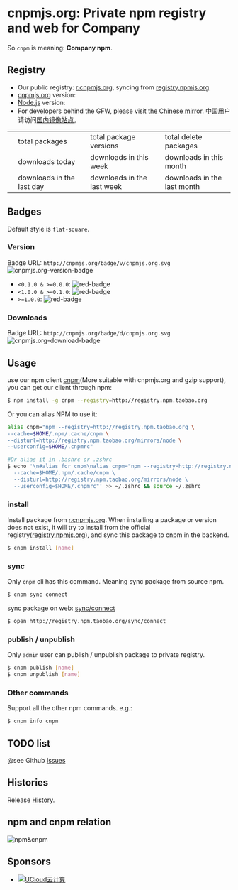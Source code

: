 # cnpmjs.org: Private npm registry and web for Company

So `cnpm` is meaning: **Company npm**.

## Registry

- Our public registry: [r.cnpmjs.org](//r.cnpmjs.org), syncing from [registry.npmjs.org](//registry.npmjs.org)
- [cnpmjs.org](/) version: <span id="app-version"></span>
- [Node.js](https://nodejs.org) version: <span id="node-version"></span>
- For developers behind the GFW, please visit [the Chinese mirror](https://npm.taobao.org). 中国用户请访问[国内镜像站点](https://npm.taobao.org/)。

<table class="downloads">
  <tbody>
    <tr>
      <td class="count" id="total-packages"></td><td>total packages</td>
      <td class="count" id="total-versions"></td><td>total package versions</td>
      <td class="count" id="total-deletes"></td><td>total delete packages</td>
    </tr>
    <tr>
      <td class="count"></td><td> downloads today</td>
      <td class="count"></td><td> downloads in this week</td>
      <td class="count"></td><td> downloads in this month</td>
    </tr>
    <tr>
      <td class="count"></td><td> downloads in the last day</td>
      <td class="count"></td><td> downloads in the last week</td>
      <td class="count"></td><td> downloads in the last month</td>
    </tr>
  </tbody>
</table>

<div class="sync" style="display:none;">
  <h3>Sync Status</h3>
  <p id="sync-model"></p>
  <p>Last sync time is <span id="last-sync-time"></span>. </p>
  <p class="syncing alert alert-info">The sync worker is working in the backend now. </p>
  <table class="sync-status">
    <tbody>
      <tr>
        <td><span id="need-sync"></span> packages need to be sync</td>
        <td class="syncing"><span id="left-sync"></span> packages and dependencies waiting for sync</td>
        <td><span id="percent-sync"></span>% progress</td>
      </tr>
      <tr>
        <td><span id="success-sync"></span> packages and dependencies sync successed</td>
        <td><span id="fail-sync"></span> packages and dependencies sync failed</td>
        <td>last success: <span id="last-success-name"></span></td>
      </tr>
    </tbody>
  </table>
</div>

<script src="/js/readme.js"></script>

## Badges

Default style is `flat-square`.

### Version

Badge URL: `http://cnpmjs.org/badge/v/cnpmjs.org.svg` ![cnpmjs.org-version-badge](//cnpmjs.org/badge/v/cnpmjs.org.svg)

* `<0.1.0 & >=0.0.0`: ![red-badge](https://dn-img-shields-io.qbox.me/badge/cnpm-0.0.1-red.svg?style=flat-square)
* `<1.0.0 & >=0.1.0`: ![red-badge](https://dn-img-shields-io.qbox.me/badge/cnpm-0.1.0-green.svg?style=flat-square)
* `>=1.0.0`: ![red-badge](https://dn-img-shields-io.qbox.me/badge/cnpm-1.0.0-blue.svg?style=flat-square)

### Downloads

Badge URL: `http://cnpmjs.org/badge/d/cnpmjs.org.svg` ![cnpmjs.org-download-badge](//cnpmjs.org/badge/d/cnpmjs.org.svg)

## Usage

use our npm client [cnpm](https://github.com/cnpm/cnpm)(More suitable with cnpmjs.org and gzip support), you can get our client through npm:

```bash
$ npm install -g cnpm --registry=http://registry.npm.taobao.org
```

Or you can alias NPM to use it:

```bash
alias cnpm="npm --registry=http://registry.npm.taobao.org \
--cache=$HOME/.npm/.cache/cnpm \
--disturl=http://registry.npm.taobao.org/mirrors/node \
--userconfig=$HOME/.cnpmrc"

#Or alias it in .bashrc or .zshrc
$ echo '\n#alias for cnpm\nalias cnpm="npm --registry=http://registry.npm.taobao.org \
  --cache=$HOME/.npm/.cache/cnpm \
  --disturl=http://registry.npm.taobao.org/mirrors/node \
  --userconfig=$HOME/.cnpmrc"' >> ~/.zshrc && source ~/.zshrc
```

### install

Install package from [r.cnpmjs.org](//r.cnpmjs.org). When installing a package or version does not exist, it will try to install from the official registry([registry.npmjs.org](//registry.npmjs.org)), and sync this package to cnpm in the backend.

```bash
$ cnpm install [name]
```

### sync

Only `cnpm` cli has this command. Meaning sync package from source npm.

```bash
$ cnpm sync connect
```

sync package on web: [sync/connect](/sync/connect)

```bash
$ open http://registry.npm.taobao.org/sync/connect
```

### publish / unpublish

Only `admin` user can publish / unpublish package to private registry.

```bash
$ cnpm publish [name]
$ cnpm unpublish [name]
```

### Other commands

Support all the other npm commands. e.g.:

```bash
$ cnpm info cnpm
```

## TODO list

@see Github [Issues](https://github.com/cnpm/cnpmjs.org/issues)

## Histories

Release [History](/history).

## npm and cnpm relation

![npm&cnpm](https://dn-cnpm.qbox.me/cnpm-npm-relation.png)

## Sponsors

- [![UCloud云计算](https://www.ucloud.cn/static/style/images/about/logo.png)](http://www.ucloud.cn?sem=sdk-CNPMJS)
